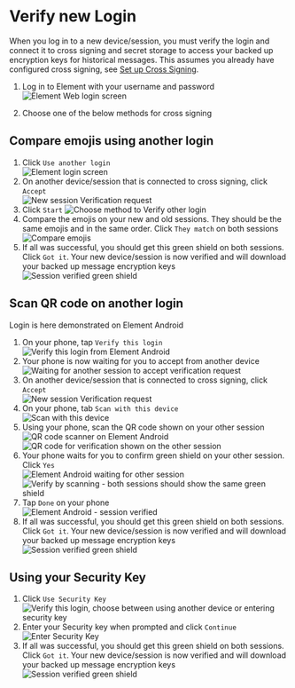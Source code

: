 # Verify new Login

When you log in to a new device/session, you must verify the login and connect it to cross signing and secret storage to access your backed up encryption keys for historical messages. This assumes you already have configured cross signing, see [Set up Cross Signing](Set-up-Cross-Signing.md).

1. Log in to Element with your username and password  
![Element Web login screen](images/Verify-new-Login/Screen%20Shot%202021-09-28%20at%2011.55.36%20AM.png)

1. Choose one of the below methods for cross signing

## Compare emojis using another login

1. Click `Use another login`  
![Element login screen](images/Verify-new-Login/Screen%20Shot%202021-09-28%20at%2011.59.21%20AM.png)
1. On another device/session that is connected to cross signing, click `Accept`  
![New session Verification request](images/Verify-new-Login/Screen%20Shot%202021-09-28%20at%2001.48.41%20PM.png)
1. Click `Start`
![Choose method to Verify other login](images/Verify-new-Login/Screen%20Shot%202021-09-28%20at%2001.48.46%20PM.png)
1. Compare the emojis on your new and old sessions. They should be the same emojis and in the same order. Click `They match` on both sessions  
![Compare emojis](images/Verify-new-Login/Screen%20Shot%202021-09-28%20at%2001.48.52%20PM.png)
1. If all was successful, you should get this green shield on both sessions. Click `Got it`. Your new device/session is now verified and will download your backed up message encryption keys  
![Session verified green shield](images/Verify-new-Login/Screen%20Shot%202021-09-28%20at%2001.49.01%20PM.png)

## Scan QR code on another login

Login is here demonstrated on Element Android

1. On your phone, tap `Verify this login`  
![Verify this login from Element Android](images/Verify-new-Login/Screenshot_20210928-135639.png)
1. Your phone is now waiting for you to accept from another device  
![Waiting for another session to accept verification request](images/Verify-new-Login/Screenshot_20210928-135647.png)
1. On another device/session that is connected to cross signing, click `Accept`  
![New session Verification request](images/Verify-new-Login/Screen%20Shot%202021-09-28%20at%2001.48.41%20PM.png)
1. On your phone, tab `Scan with this device`  
![Scan with this device](images/Verify-new-Login/Screenshot_20210928-135701.png)
1. Using your phone, scan the QR code shown on your other session  
![QR code scanner on Element Android](emages/../images/Verify-new-Login/Screenshot_20210928-140736.png)  
![QR code for verification shown on the other session](images/Verify-new-Login/Screen%20Shot%202021-09-28%20at%2001.57.15%20PM.png)
1. Your phone waits for you to confirm green shield on your other session. Click `Yes`  
![Element Android waiting for other session](images/Verify-new-Login/Screenshot_20210928-135853.png)  
![Verify by scanning - both sessions should show the same green shield](images/Verify-new-Login/Screen%20Shot%202021-09-28%20at%2001.58.43%20PM.png)
1. Tap `Done` on your phone  
![Element Android - session verified](images/Verify-new-Login/Screenshot_20210928-135859.png)
1. If all was successful, you should get this green shield on both sessions. Click `Got it`. Your new device/session is now verified and will download your backed up message encryption keys  
![Session verified green shield](images/Verify-new-Login/Screen%20Shot%202021-09-28%20at%2001.49.01%20PM.png)

## Using your Security Key

1. Click `Use Security Key`  
![Verify this login, choose between using another device or entering security key](images/Verify-new-Login/Screen%20Shot%202021-09-28%20at%2011.59.21%20AM.png)
1. Enter your Security key when prompted and click `Continue`  
![Enter Security Key](images/Verify-new-Login/Screen%20Shot%202021-09-28%20at%2012.00.38%20PM.png)
1. If all was successful, you should get this green shield on both sessions. Click `Got it`. Your new device/session is now verified and will download your backed up message encryption keys  
![Session verified green shield](images/Verify-new-Login/Screen%20Shot%202021-09-28%20at%2001.49.01%20PM.png)

